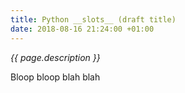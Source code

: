 ```yaml
---
title: Python __slots__ (draft title)
date: 2018-08-16 21:24:00 +01:00
---
```


*{{ page.description }}*

Bloop bloop blah blah
